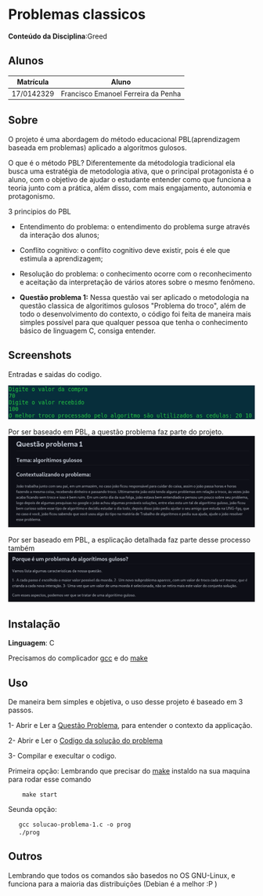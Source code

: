 # Problemas classicos

**Conteúdo da Disciplina**:Greed<br>

## Alunos
|Matrícula | Aluno |
| -- | -- |
| 17/0142329  | Francisco Emanoel Ferreira da Penha |


## Sobre 
O projeto é uma abordagem do método educacional PBL(aprendizagem baseada em problemas) aplicado a algoritmos gulosos.

O que é o método PBL? Diferentemente da métodologia tradicional ela busca uma  estratégia de metodologia ativa, que o principal protagonista é o aluno, com o objetivo de ajudar o estudante entender como que funciona a teoria junto com a prática, além disso, com mais engajamento, autonomia e protagonismo.

3 principios do PBL

* Entendimento do problema: o entendimento do problema surge através da interação dos alunos;
* Conflito cognitivo: o conflito cognitivo deve existir, pois é ele que estimula a aprendizagem;
* Resolução do problema: o conhecimento ocorre com o reconhecimento e aceitação da interpretação de vários atores sobre o mesmo fenômeno.

* **Questão problema 1:** Nessa questão vai ser aplicado o metodologia na questão classica de algoritimos gulosos "Problema do troco", além de todo o desenvolvimento do contexto, o código foi feita de maneira mais simples possível para que qualquer pessoa que tenha o conhecimento básico de linguagem C, consiga entender.

## Screenshots

Entradas e saidas do codigo.

![](/images/4.png)



Por ser baseado em PBL, a questão problema faz parte do projeto.
![](/images/6.png)



Por ser baseado em PBL, a esplicação detalhada faz parte desse processo também
![](/images/8.png)

## Instalação 
**Linguagem**: C<br>
<!-- **Framework**: (caso exista)<br> -->
Precisamos do complicador [gcc](https://linuxize.com/post/how-to-install-gcc-compiler-on-ubuntu-18-04/) e do [make](https://zoomadmin.com/HowToInstall/UbuntuPackage/make)

## Uso 
De maneira bem simples e objetiva, o uso desse projeto é baseado em 3 passos.

1- Abrir e Ler a [Questão Problema](./questao-problema-1.md), para entender o contexto da applicação.


2- Abrir e Ler o [Codigo da solução do problema](./solucao-problema-1.c)



3- Compilar e execultar o codigo.

   Primeira opção: Lembrando que precisar do [make](https://zoomadmin.com/HowToInstall/UbuntuPackage/make) instaldo na sua maquina para rodar esse comando


        make start


  Seunda opção:

       gcc solucao-problema-1.c -o prog
       ./prog

## Outros 
Lembrando que todos os comandos são basedos no OS GNU-Linux, e funciona para a maioria das distribuições (Debian é a melhor :P )




